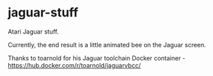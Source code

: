 # jaguar-stuff
Atari Jaguar stuff.

Currently, the end result is a little animated bee on the Jaguar screen.

Thanks to toarnold for his Jaguar toolchain Docker container - https://hub.docker.com/r/toarnold/jaguarvbcc/
